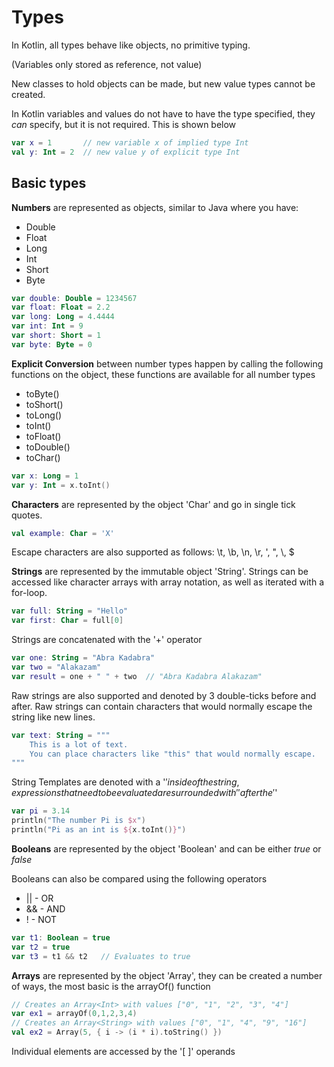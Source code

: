 # Types
In Kotlin, all types behave like objects, no primitive typing.

(Variables only stored as reference, not value)

New classes to hold objects can be made, but new value types cannot be created.

In Kotlin variables and values do not have to have the type specified, they *can* specify, but it is not required.  This is shown below
```Kotlin
var x = 1       // new variable x of implied type Int
val y: Int = 2  // new value y of explicit type Int
```

## Basic types

**Numbers** are represented as objects, similar to Java where you have:
* Double
* Float
* Long
* Int
* Short
* Byte

```Kotlin
var double: Double = 1234567
var float: Float = 2.2
var long: Long = 4.4444
var int: Int = 9
var short: Short = 1
var byte: Byte = 0
```

**Explicit Conversion** between number types happen by calling the following functions on the object, these functions are available for all number types
* toByte()
* toShort()
* toLong()
* toInt()
* toFloat()
* toDouble()
* toChar()

```Kotlin
var x: Long = 1
var y: Int = x.toInt()
```
**Characters** are represented by the object 'Char' and go in single tick quotes.
```Kotlin
val example: Char = 'X'
```
Escape characters are also supported as follows: \t, \b, \n, \r, \', \", \\, \$

**Strings** are represented by the immutable object 'String'.
Strings can be accessed like character arrays with array notation, as well as iterated with a for-loop.
```Kotlin
var full: String = "Hello"
var first: Char = full[0]
```

Strings are concatenated with the '+' operator
```Kotlin
var one: String = "Abra Kadabra"
var two = "Alakazam"
var result = one + " " + two  // "Abra Kadabra Alakazam"
```

Raw strings are also supported and denoted by 3 double-ticks before and after.  Raw strings can contain characters that would normally escape the string like new lines.
```Kotlin
var text: String = """
    This is a lot of text.
    You can place characters like "this" that would normally escape.
"""
```

String Templates are denoted with a '$' inside of the string, expressions that need to be evaluated are surrounded with'{}' after the '$'
```Kotlin
var pi = 3.14
println("The number Pi is $x")
println("Pi as an int is ${x.toInt()}")
```

**Booleans** are represented by the object 'Boolean' and can be either *true* or *false*

Booleans can also be compared using the following operators
* || - OR
* && - AND
* !  - NOT

```Kotlin
var t1: Boolean = true
var t2 = true
var t3 = t1 && t2   // Evaluates to true
```

**Arrays** are represented by the object 'Array', they can be created a number of ways, the most basic is the arrayOf() function
```Kotlin
// Creates an Array<Int> with values ["0", "1", "2", "3", "4"]
var ex1 = arrayOf(0,1,2,3,4)
// Creates an Array<String> with values ["0", "1", "4", "9", "16"]
val ex2 = Array(5, { i -> (i * i).toString() })
```
Individual elements are accessed by the '[ ]' operands
